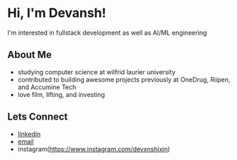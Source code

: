 # **Hi, I'm Devansh!**
I'm interested in fullstack development as well as AI/ML engineering 

## About Me 
- studying computer science at wilfrid laurier university 
- contributed to building awesome projects previously at OneDrug, Riipen, and Accumine Tech
- love film, lifting, and investing

## Lets Connect
- [linkedin](https://www.linkedin.com/in/devansh-jain-45a376224/?originalSubdomain=ca)
- [email](devansh_jain@outlook.com)
- instagram(https://www.instagram.com/devxnshjxin)
